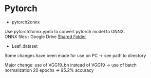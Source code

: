 # Pytorch

* pytorch2onnx  

Use pytorch2onnx.ypnb to convert pytorch model to ONNX.  
ONNX files : Google Drive [Shared Folder](https://drive.google.com/open?id=1wUgWwVYkGkXe6_noGpI24l3Pv4C3Z5RM)

* Leaf_dataset

Some changes have been made for use on PC -> see path to directory

Major change: use of VGG19_bn instead of VGG19 -> use of batch normalization
20 epochs -> 95.2% accuracy
